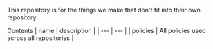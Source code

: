 This repository is for the things we make that don't fit into their own repository.

Contents
| name | description |
| --- | --- |
| policies | All policies used across all repositories |
